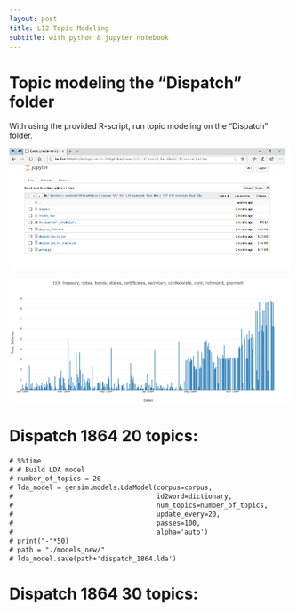 ```yaml
---
layout: post
title: L12 Topic Modeling
subtitle: with python & jupyter notebook
---
```


# Topic modeling the “Dispatch” folder

With using the provided R-script, run topic modeling on the “Dispatch" folder. 

![Image](/img/Lesson_12.png)

![Image](/img/Lesson_12_1.png)

# Dispatch 1864 20 topics:

```
# %%time
# # Build LDA model
# number_of_topics = 20
# lda_model = gensim.models.LdaModel(corpus=corpus,
#                                    id2word=dictionary,
#                                    num_topics=number_of_topics,
#                                    update_every=20,
#                                    passes=100,
#                                    alpha='auto')
# print("-"*50)
# path = "./models_new/"
# lda_model.save(path+'dispatch_1864.lda')
```


# Dispatch 1864 30 topics:

